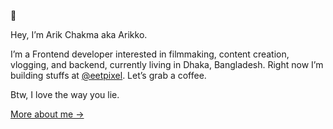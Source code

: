 🐼

Hey, I’m Arik Chakma aka Arikko.

I’m a Frontend developer interested in filmmaking, content creation, vlogging, and backend, currently living in Dhaka, Bangladesh. Right now I’m building stuffs at [@eetpixel](https://github.com/eetpixel). Let’s grab a coffee.

Btw, I love the way you lie.

[More about me &rarr;](https://arikko.dev/)
